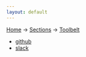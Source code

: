 ```yaml
---
layout: default
---
```

[Home](/wikify/) &#8594; [Sections](/wikify/example) &#8594; [Toolbelt](/wikify/example/Toolbelt)
  - [github](./Toolbelt/github)
  - [slack](./Toolbelt/slack)
